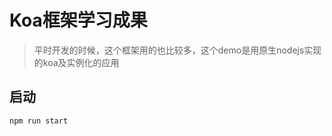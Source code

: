 <!--
 * @Author: your name
 * @Date: 2020-05-30 17:47:20
 * @LastEditTime: 2020-05-30 17:50:56
 * @LastEditors: Please set LastEditors
 * @Description: In User Settings Edit
 * @FilePath: \test\readme.md
--> 
# Koa框架学习成果
> 平时开发的时候，这个框架用的也比较多，这个demo是用原生nodejs实现的koa及实例化的应用

## 启动
```
npm run start
```

